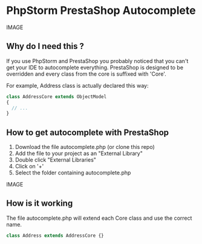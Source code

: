 PhpStorm PrestaShop Autocomplete
================================

IMAGE

## Why do I need this ?

If you use PhpStorm and PrestaShop you probably noticed that you can't get
your IDE to autocomplete everything. PrestaShop is designed to be overridden
and every class from the core is suffixed with 'Core'.

For example, Address class is actually declared this way:

```php
class AddressCore extends ObjectModel
{
  // ...
}
```

## How to get autocomplete with PrestaShop

1. Download the file autocomplete.php (or clone this repo)
1. Add the file to your project as an "External Library"
 1. Double click "External Libraries"
 1. Click on '+'
 1. Select the folder containing autocomplete.php

IMAGE


## How is it working

The file autocomplete.php will extend each Core class and use the correct name.

```php
class Address extends AddressCore {}
```
